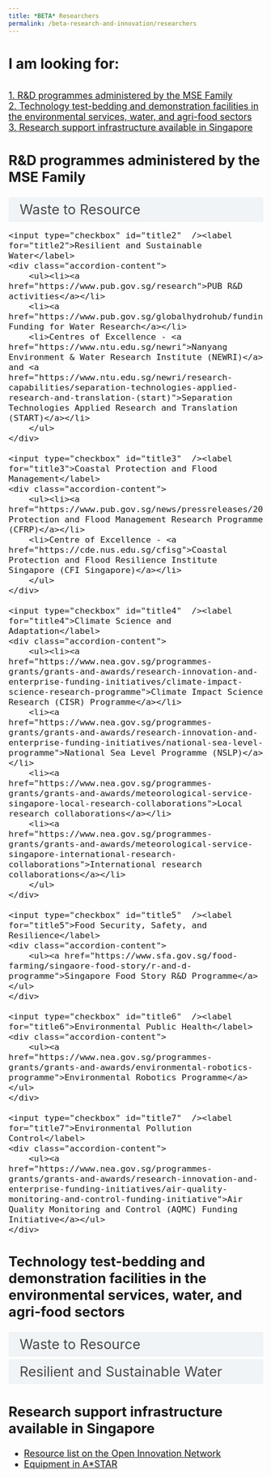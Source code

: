 ```yaml
---
title: *BETA* Researchers
permalink: /beta-research-and-innovation/researchers
---  
```

<style>

input {
	display: none;
}
label {
	display: block;
	padding: 8px 22px;
	margin: 0 0 5px 0;
	cursor: pointor;
	background: #F0F4F6;
	border-radius: 3px;
	color: #484848;
	transition: ease .5s;
	font-size: 1.5em;
}

label:hover {
	background: #4a96b0;
	color: #FFF;
}

.accordion-content {
	/* background: #E2E5F6; */
	padding: 10px 0px 30px 30px;
	/* border: 1px solid #484848; */
	margin: 0 0 1px 0;
	border-radius: 3px;
}

input + label + .accordion-content {
	display: none;
}

input:checked + label + .accordion-content {
	display: none;
}

input:checked + label + .accordion-content {
	display: block;
}

</style>
<!-- End of accordion -->

<div class="container">

<h1><b>I am looking for:</b></h1>
<br><font size="+1"><a href="#R_and_D">1. R&D programmes administered by the MSE Family</a>
<br><a href="#Tech_Testbed">2. Technology test-bedding and demonstration facilities in the environmental services, water, and agri-food sectors</a>
<br><a href="#Research_Infra">3. Research support infrastructure available in Singapore</a>    

<h2><a id="R_and_D">R&D programmes administered by the MSE Family</a></h2>
<div>
	<input type="checkbox" id="title1"  /><label for="title1">Waste to Resource</label>
	<div class="accordion-content">
    <ul><li><a href="https://www.nea.gov.sg/programmes-grants/grants-and-awards/research-innovation-and-enterprise-funding-initiatives/closing-the-resource-loop-funding-initiative">Closing the Resource Loop (CTRL) Funding Initiative</a></li>
    <li><a href="https://www.pub.gov.sg/research/collaboration">PUB welcomes R&D ideas</a> in the area of waste reduction and resource recovery from water operations</li></ul>
	</div>
    
	<input type="checkbox" id="title2"  /><label for="title2">Resilient and Sustainable Water</label>
	<div class="accordion-content">
        <ul><li><a href="https://www.pub.gov.sg/research">PUB R&D activities</a></li>
        <li><a href="https://www.pub.gov.sg/globalhydrohub/funding/cwr">Competitive Funding for Water Research</a></li>
        <li>Centres of Excellence - <a href="https://www.ntu.edu.sg/newri">Nanyang Environment & Water Research Institute (NEWRI)</a> and <a href="https://www.ntu.edu.sg/newri/research-capabilities/separation-technologies-applied-research-and-translation-(start)">Separation Technologies Applied Research and Translation (START)</a></li>
        </ul>
	</div>
    
	<input type="checkbox" id="title3"  /><label for="title3">Coastal Protection and Flood Management</label>
	<div class="accordion-content">
        <ul><li><a href="https://www.pub.gov.sg/news/pressreleases/2022PR22">Coastal Protection and Flood Management Research Programme (CFRP)</a></li>
        <li>Centre of Excellence - <a href="https://cde.nus.edu.sg/cfisg">Coastal Protection and Flood Resilience Institute Singapore (CFI Singapore)</a></li>
        </ul>
	</div> 

	<input type="checkbox" id="title4"  /><label for="title4">Climate Science and Adaptation</label>
	<div class="accordion-content">
        <ul><li><a href="https://www.nea.gov.sg/programmes-grants/grants-and-awards/research-innovation-and-enterprise-funding-initiatives/climate-impact-science-research-programme">Climate Impact Science Research (CISR) Programme</a></li>
        <li><a href="https://www.nea.gov.sg/programmes-grants/grants-and-awards/research-innovation-and-enterprise-funding-initiatives/national-sea-level-programme">National Sea Level Programme (NSLP)</a></li>
        <li><a href="https://www.nea.gov.sg/programmes-grants/grants-and-awards/meteorological-service-singapore-local-research-collaborations">Local research collaborations</a></li>
        <li><a href="https://www.nea.gov.sg/programmes-grants/grants-and-awards/meteorological-service-singapore-international-research-collaborations">International research collaborations</a></li>
        </ul>
	</div> 

	<input type="checkbox" id="title5"  /><label for="title5">Food Security, Safety, and Resilience</label>
	<div class="accordion-content">
        <ul><a href="https://www.sfa.gov.sg/food-farming/singaore-food-story/r-and-d-programme">Singapore Food Story R&D Programme</a></ul>
	</div> 

	<input type="checkbox" id="title6"  /><label for="title6">Environmental Public Health</label>
	<div class="accordion-content">
        <ul><a href="https://www.nea.gov.sg/programmes-grants/grants-and-awards/environmental-robotics-programme">Environmental Robotics Programme</a></ul>
	</div> 

	<input type="checkbox" id="title7"  /><label for="title7">Environmental Pollution Control</label>
	<div class="accordion-content">
        <ul><a href="https://www.nea.gov.sg/programmes-grants/grants-and-awards/research-innovation-and-enterprise-funding-initiatives/air-quality-monitoring-and-control-funding-initiative">Air Quality Monitoring and Control (AQMC) Funding Initiative</a></ul>
	</div> 
</div>
	
<h2 id="Tech_Testbed">Technology test-bedding and demonstration facilities in the environmental services, water, and agri-food sectors</h2>
<div>
	<input type="checkbox" id="title8"  /><label for="title8">Waste to Resource</label>
	<div class="accordion-content">
        <ul><font size="+2"><a href="https://www.ntu.edu.sg/newri/research-capabilities/waste-to-energy-research-facility-(wte-art)">WtE Research Facility</a></font></ul>
    </div>
	<input type="checkbox" id="title9"  /><label for="title9">Resilient and Sustainable Water</label>
	<div class="accordion-content">
        <ul><font size="+2"><a href="https://www.pub.gov.sg/research/collaboration">Industrial test-bedding sites</a></font></ul>
    </div>
</div>

<h2 id="Research_Infra">Research support infrastructure available in Singapore</h2>
<div>
	<ul><li><a href="https://www.openinnovationnetwork.gov.sg/toolkit/resource-list">Resource list on the Open Innovation Network</a></li>
    <li><a href="https://www.rsc.a-star.edu.sg/scientific-equipment">Equipment in A*STAR</a></li></ul>
</div>